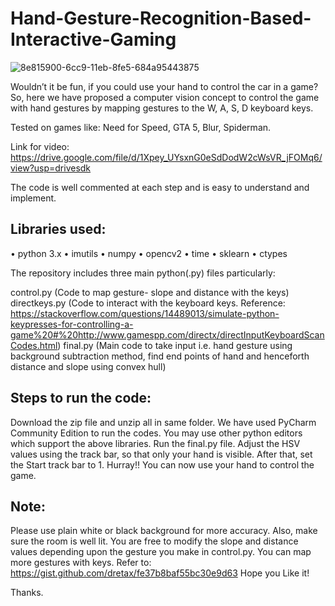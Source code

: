 # Hand-Gesture-Recognition-Based-Interactive-Gaming
![8e815900-6cc9-11eb-8fe5-684a95443875](https://user-images.githubusercontent.com/42333996/116341304-453ba280-a7fe-11eb-9a98-34975b70a65a.png)

Wouldn’t it be fun, if you could use your hand to control the car in a game? So, here we have proposed a computer vision concept to control the game with hand gestures by mapping gestures to the W, A, S, D keyboard keys.

Tested on games like: Need for Speed, GTA 5, Blur, Spiderman.

Link for video: https://drive.google.com/file/d/1Xpey_UYsxnG0eSdDodW2cWsVR_jFOMq6/view?usp=drivesdk

The code is well commented at each step and is easy to understand and implement.

## Libraries used:
• python 3.x • imutils • numpy • opencv2 • time • sklearn • ctypes

The repository includes three main python(.py) files particularly:

control.py (Code to map gesture- slope and distance with the keys)
directkeys.py (Code to interact with the keyboard keys. Reference: https://stackoverflow.com/questions/14489013/simulate-python-keypresses-for-controlling-a-game%20#%20http://www.gamespp.com/directx/directInputKeyboardScanCodes.html)
final.py (Main code to take input i.e. hand gesture using background subtraction method, find end points of hand and henceforth distance and slope using convex hull)
## Steps to run the code:
Download the zip file and unzip all in same folder. We have used PyCharm Community Edition to run the codes. You may use other python editors which support the above libraries.
Run the final.py file.
Adjust the HSV values using the track bar, so that only your hand is visible.
After that, set the Start track bar to 1.
Hurray!! You can now use your hand to control the game.

## Note:
Please use plain white or black background for more accuracy. Also, make sure the room is well lit.
You are free to modify the slope and distance values depending upon the gesture you make in control.py.
You can map more gestures with keys. Refer to: https://gist.github.com/dretax/fe37b8baf55bc30e9d63
Hope you Like it!

Thanks.

